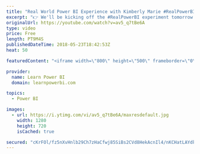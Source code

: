 ```yaml
---
title: "Real World Power BI Experience with Kimberly Marie #RealPowerBI May-23 Pre-Kickoff"
excerpt: "👉 We'll be kicking off the #RealPowerBI experiment tomorrow 10am Pacific in our Learn Power BI Weekly Q&A Call 👉 If you are a paid student in the Learn Power BI program sign up for this adventure here: https://www.surveymonkey.com/r/JCPRXXX 👉Follow me on Facebook http://www.facebook.com/powerbipro"
originalUrl: https://youtube.com/watch?v=av5_q7tBe6A
type: video
price: Free
length: PT9M4S
publishedDateTime: 2018-05-23T18:42:53Z
heat: 50

featuredContent: "<iframe width=\"800\" height=\"500\" frameborder=\"0\" src=\"https://www.youtube.com/embed/av5_q7tBe6A\" allow=\"accelerometer; autoplay; encrypted-media; gyroscope; picture-in-picture\" allowfullscreen></iframe>"

provider:
  name: Learn Power BI
  domain: learnpowerbi.com

topics:
  - Power BI

images:
  - url: https://i.ytimg.com/vi/av5_q7tBe6A/maxresdefault.jpg
    width: 1280
    height: 720
    isCached: true

secured: "cKrFOl/fz5nXvHnlb29Ch7zHaCfwj85SiBs2CVd8HekAcnIl4/nKCHatLAYdkx4Lf7Fua9O5kXxTFyNC6w/huc0KANpI7xzfQB10zxqbAaX1YOgeCFgXhKYzpibgsR9YxSUYpOE32qRnMHzv/LCh2+FAHqk2gwqHd3LjeMzDfjK32DALwWH4/rTssyVH8lxYocpjr0sDzaTwVKzR9QSrANEi4e0lHG7rf33ykcf5Iq+G5V/59JAZQMTywor1/OPybryRddscGMt0axqJ/nBWpDTmyRPvLfS8uF0yW2Xn3/m1XI6glKxgLT+f8XxPEUK/Euf1dHrkbvdbwkJLNqIC0+OSYbUd/i3xAoyPRqKC6NtlGpEv+hnLAQJPGTcxeTIahnf12BBABK85atm5FJeBCyOS0cdW90i3C7XQOpKwfQw=;iieN9lHwjYpxxsVutBTGVg=="
---
```


